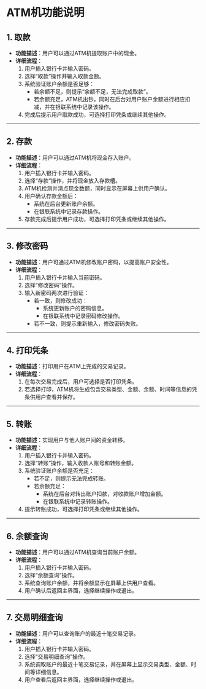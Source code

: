 # ATM机功能说明

## 1. 取款
- **功能描述**：用户可以通过ATM机提取账户中的现金。
- **详细流程**：
  1. 用户插入银行卡并输入密码。
  2. 选择“取款”操作并输入取款金额。
  3. 系统验证账户余额是否足够：
     - 若余额不足，则提示“余额不足，无法完成取款”。
     - 若余额充足，ATM机出钞，同时在后台对用户账户余额进行相应扣减，并在银联系统中记录该操作。
  4. 完成后提示用户取款成功，可选择打印凭条或继续其他操作。

---

## 2. 存款
- **功能描述**：用户可以通过ATM机将现金存入账户。
- **详细流程**：
  1. 用户插入银行卡并输入密码。
  2. 选择“存款”操作，并将现金放入存款槽。
  3. ATM机检测并清点现金数额，同时显示在屏幕上供用户确认。
  4. 用户确认存款金额后：
     - 系统在后台更新账户余额。
     - 在银联系统中记录存款操作。
  5. 存款完成后提示用户成功，可选择打印凭条或继续其他操作。

---

## 3. 修改密码
- **功能描述**：用户可通过ATM机修改账户密码，以提高账户安全性。
- **详细流程**：
  1. 用户插入银行卡并输入当前密码。
  2. 选择“修改密码”操作。
  3. 输入新密码两次进行验证：
     - 若一致，则修改成功：
       - 系统更新账户的密码信息。
       - 在银联系统中记录密码修改操作。
     - 若不一致，则提示重新输入，修改密码失败。

---

## 4. 打印凭条
- **功能描述**：打印用户在ATM上完成的交易记录。
- **详细流程**：
  1. 在每次交易完成后，用户可选择是否打印凭条。
  2. 若选择打印，ATM机将生成包含交易类型、金额、余额、时间等信息的凭条供用户查看并保存。

---

## 5. 转账
- **功能描述**：实现用户与他人账户间的资金转移。
- **详细流程**：
  1. 用户插入银行卡并输入密码。
  2. 选择“转账”操作，输入收款人账号和转账金额。
  3. 系统验证账户余额是否充足：
     - 若不足，则提示无法完成转账。
     - 若余额充足：
       - 系统在后台对转出账户扣款，对收款账户增加金额。
       - 在银联系统中记录转账操作。
  4. 提示转账成功，可选择打印凭条或继续其他操作。

---

## 6. 余额查询
- **功能描述**：用户可以通过ATM机查询当前账户余额。
- **详细流程**：
  1. 用户插入银行卡并输入密码。
  2. 选择“余额查询”操作。
  3. 系统查询账户余额，并将余额显示在屏幕上供用户查看。
  4. 用户确认后返回主界面，选择继续操作或退出。

---

## 7. 交易明细查询
- **功能描述**：用户可以查询账户的最近十笔交易记录。
- **详细流程**：
  1. 用户插入银行卡并输入密码。
  2. 选择“交易明细查询”操作。
  3. 系统调取账户的最近十笔交易记录，并在屏幕上显示交易类型、金额、时间等详细信息。
  4. 用户查看后返回主界面，选择继续操作或退出。
